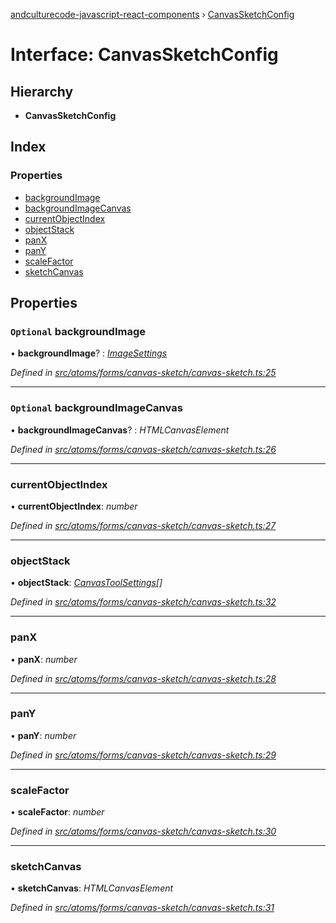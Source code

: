 [andculturecode-javascript-react-components](../README.md) › [CanvasSketchConfig](canvassketchconfig.md)

# Interface: CanvasSketchConfig

## Hierarchy

* **CanvasSketchConfig**

## Index

### Properties

* [backgroundImage](canvassketchconfig.md#optional-backgroundimage)
* [backgroundImageCanvas](canvassketchconfig.md#optional-backgroundimagecanvas)
* [currentObjectIndex](canvassketchconfig.md#currentobjectindex)
* [objectStack](canvassketchconfig.md#objectstack)
* [panX](canvassketchconfig.md#panx)
* [panY](canvassketchconfig.md#pany)
* [scaleFactor](canvassketchconfig.md#scalefactor)
* [sketchCanvas](canvassketchconfig.md#sketchcanvas)

## Properties

### `Optional` backgroundImage

• **backgroundImage**? : *[ImageSettings](imagesettings.md)*

*Defined in [src/atoms/forms/canvas-sketch/canvas-sketch.ts:25](https://github.com/AndcultureCode/AndcultureCode.JavaScript.React.Components/blob/29c8649/src/atoms/forms/canvas-sketch/canvas-sketch.ts#L25)*

___

### `Optional` backgroundImageCanvas

• **backgroundImageCanvas**? : *HTMLCanvasElement*

*Defined in [src/atoms/forms/canvas-sketch/canvas-sketch.ts:26](https://github.com/AndcultureCode/AndcultureCode.JavaScript.React.Components/blob/29c8649/src/atoms/forms/canvas-sketch/canvas-sketch.ts#L26)*

___

###  currentObjectIndex

• **currentObjectIndex**: *number*

*Defined in [src/atoms/forms/canvas-sketch/canvas-sketch.ts:27](https://github.com/AndcultureCode/AndcultureCode.JavaScript.React.Components/blob/29c8649/src/atoms/forms/canvas-sketch/canvas-sketch.ts#L27)*

___

###  objectStack

• **objectStack**: *[CanvasToolSettings](canvastoolsettings.md)[]*

*Defined in [src/atoms/forms/canvas-sketch/canvas-sketch.ts:32](https://github.com/AndcultureCode/AndcultureCode.JavaScript.React.Components/blob/29c8649/src/atoms/forms/canvas-sketch/canvas-sketch.ts#L32)*

___

###  panX

• **panX**: *number*

*Defined in [src/atoms/forms/canvas-sketch/canvas-sketch.ts:28](https://github.com/AndcultureCode/AndcultureCode.JavaScript.React.Components/blob/29c8649/src/atoms/forms/canvas-sketch/canvas-sketch.ts#L28)*

___

###  panY

• **panY**: *number*

*Defined in [src/atoms/forms/canvas-sketch/canvas-sketch.ts:29](https://github.com/AndcultureCode/AndcultureCode.JavaScript.React.Components/blob/29c8649/src/atoms/forms/canvas-sketch/canvas-sketch.ts#L29)*

___

###  scaleFactor

• **scaleFactor**: *number*

*Defined in [src/atoms/forms/canvas-sketch/canvas-sketch.ts:30](https://github.com/AndcultureCode/AndcultureCode.JavaScript.React.Components/blob/29c8649/src/atoms/forms/canvas-sketch/canvas-sketch.ts#L30)*

___

###  sketchCanvas

• **sketchCanvas**: *HTMLCanvasElement*

*Defined in [src/atoms/forms/canvas-sketch/canvas-sketch.ts:31](https://github.com/AndcultureCode/AndcultureCode.JavaScript.React.Components/blob/29c8649/src/atoms/forms/canvas-sketch/canvas-sketch.ts#L31)*
